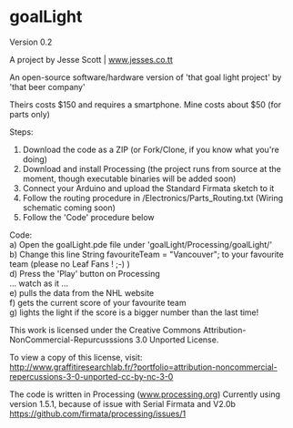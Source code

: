 goalLight
=========

Version 0.2

A project by Jesse Scott | www.jesses.co.tt

An open-source software/hardware version of 'that goal light project' by 'that beer company'

Theirs costs $150 and requires a smartphone.
Mine costs about $50 (for parts only)

Steps:  
1) Download the code as a ZIP (or Fork/Clone, if you know what you're doing)  
2) Download and install Processing (the project runs from source at the moment, though executable binaries will be added soon)  
3) Connect your Arduino and upload the Standard Firmata sketch to it  
4) Follow the routing procedure in /Electronics/Parts_Routing.txt (Wiring schematic coming soon)  
5) Follow the 'Code' procedure below
 
Code:  
a) Open the goalLight.pde file under 'goalLight/Processing/goalLight/'  
b) Change this line 
	String favouriteTeam = "Vancouver";
    to your favourite team (please no Leaf Fans ! ;-) )  
d) Press the 'Play' button on Processing  
… watch as it …  
e) pulls the data from the NHL website  
f) gets the current score of your favourite team  
g) lights the light if the score is a bigger number than the last time!
 

This work is licensed under the Creative Commons Attribution-NonCommercial-Repurcusssions 3.0 Unported License. 

To view a copy of this license, visit:   
http://www.graffitiresearchlab.fr/?portfolio=attribution-noncommercial-repercussions-3-0-unported-cc-by-nc-3-0



The code is written in Processing (www.processing.org) 
Currently using version 1.5.1, because of issue with Serial Firmata and V2.0b
https://github.com/firmata/processing/issues/1

